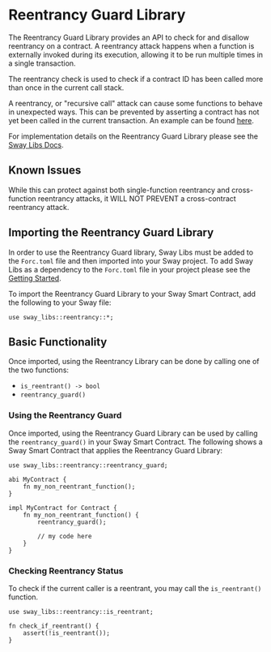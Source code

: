 # Reentrancy Guard Library

The Reentrancy Guard Library provides an API to check for and disallow reentrancy on a contract. A reentrancy attack happens when a function is externally invoked during its execution, allowing it to be run multiple times in a single transaction.

The reentrancy check is used to check if a contract ID has been called more than
once in the current call stack.

A reentrancy, or "recursive call" attack can cause some functions to behave in unexpected ways. This can be prevented by asserting a contract has not yet been called in the current transaction. An example can be found [here](https://swcregistry.io/docs/SWC-107).

For implementation details on the Reentrancy Guard Library please see the [Sway Libs Docs](https://fuellabs.github.io/sway-libs/master/sway_libs/reentrancy/index.html).

## Known Issues

While this can protect against both single-function reentrancy and cross-function reentrancy attacks, it WILL NOT PREVENT a cross-contract reentrancy attack.

## Importing the Reentrancy Guard Library

In order to use the Reentrancy Guard library, Sway Libs must be added to the `Forc.toml` file and then imported into your Sway project. To add Sway Libs as a dependency to the `Forc.toml` file in your project please see the [Getting Started](../getting_started/index.md).

To import the Reentrancy Guard Library to your Sway Smart Contract, add the following to your Sway file:

```sway
use sway_libs::reentrancy::*;
```

## Basic Functionality

Once imported, using the Reentrancy Library can be done by calling one of the two functions:

- `is_reentrant() -> bool`
- `reentrancy_guard()`

### Using the Reentrancy Guard

Once imported, using the Reentrancy Guard Library can be used by calling the `reentrancy_guard()` in your Sway Smart Contract. The following shows a Sway Smart Contract that applies the Reentrancy Guard Library:

```sway
use sway_libs::reentrancy::reentrancy_guard;

abi MyContract {
    fn my_non_reentrant_function();
}

impl MyContract for Contract {
    fn my_non_reentrant_function() {
        reentrancy_guard();

        // my code here
    }
}
```

### Checking Reentrancy Status

To check if the current caller is a reentrant, you may call the `is_reentrant()` function.

```sway
use sway_libs::reentrancy::is_reentrant;

fn check_if_reentrant() {
    assert(!is_reentrant());
}
```
